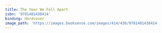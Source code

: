 ```yaml
---
title: The Year We Fell Apart
isbn: '9781481438414'
binding: Hardcover
image_path: 'https://images.booksense.com/images/414/438/9781481438414.jpg'
---
```


